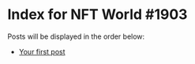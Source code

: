 # Index for NFT World #1903
Posts will be displayed in the order below:

- [Your first post](./001-first.md)

